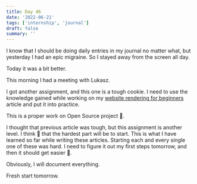 ```yaml
---
title: Day 46
date: '2022-06-21'
tags: ['internship', 'journal']
draft: false
summary: ''
---
```


I know that I should be doing daily entries in my journal no matter what, but yesterday I had an epic migraine. So I stayed away from the screen all day.

Today it was a bit better.

This morning I had a meeting with Lukasz.

I got another assignment, and this one is a tough cookie. I need to use the knowledge gained while working on my [website rendering for beginners](https://michals-corner.vercel.app/blog/website-rendering-for-beginners) article and put it into practice.

This is a proper work on Open Source project 🫢.

I thought that previous article was tough, but this assignment is another level. I think 🤔 that the hardest part will be to start. This is what I have learned so far while writing these articles. Starting each and every single one of these was hard. I need to figure it out my first steps tomorrow, and then it should get easier 🤞.

Obviously, I will document everything.

Fresh start tomorrow.

